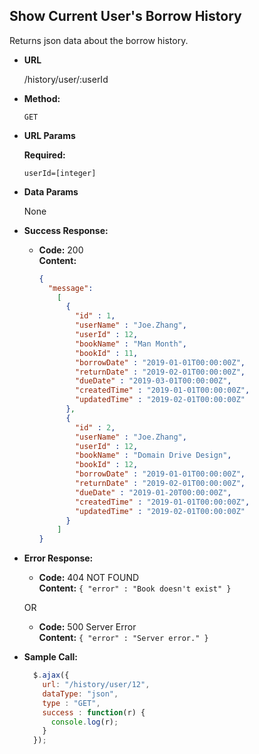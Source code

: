 **Show Current User's Borrow History**
----
  Returns json data about the borrow history.

* **URL**

  /history/user/:userId

* **Method:**

  `GET`
  
*  **URL Params**

   **Required:**
 
   `userId=[integer]`

* **Data Params**

  None

* **Success Response:**

  * **Code:** 200 <br />
    **Content:** 
    ```json
    {
      "message":
        [
          { 
            "id" : 1, 
            "userName" : "Joe.Zhang", 
            "userId" : 12,
            "bookName" : "Man Month",
            "bookId" : 11,
            "borrowDate" : "2019-01-01T00:00:00Z",
            "returnDate" : "2019-02-01T00:00:00Z",
            "dueDate" : "2019-03-01T00:00:00Z",
            "createdTime" : "2019-01-01T00:00:00Z",
            "updatedTime" : "2019-02-01T00:00:00Z"
          },
          { 
            "id" : 2, 
            "userName" : "Joe.Zhang", 
            "userId" : 12,
            "bookName" : "Domain Drive Design",
            "bookId" : 12,
            "borrowDate" : "2019-01-01T00:00:00Z",
            "returnDate" : "2019-02-01T00:00:00Z",
            "dueDate" : "2019-01-20T00:00:00Z",
            "createdTime" : "2019-01-01T00:00:00Z",
            "updatedTime" : "2019-02-01T00:00:00Z"
          }
        ]
    }
    
    ```
 
* **Error Response:**

  * **Code:** 404 NOT FOUND <br />
    **Content:** `{ "error" : "Book doesn't exist" }`

  OR

  * **Code:** 500 Server Error <br />
    **Content:** `{ "error" : "Server error." }`

* **Sample Call:**

  ```javascript
    $.ajax({
      url: "/history/user/12",
      dataType: "json",
      type : "GET",
      success : function(r) {
        console.log(r);
      }
    });
  ```